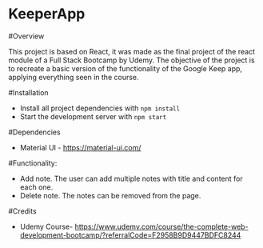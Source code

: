 # KeeperApp

#Overview

This project is based on React, it was made as the final project of the react module of a Full Stack Bootcamp by Udemy.
The objective of the project is to recreate a basic version of the functionality of the Google Keep app, applying everything seen in the course.

#Installation 

* Install all project dependencies with `npm install`
* Start the development server with `npm start`

#Dependencies
* Material UI - https://material-ui.com/


#Functionality:
* Add note. The user can add multiple notes with title and content for each one.
* Delete note. The notes can be removed from the page.

#Credits
* Udemy Course- https://www.udemy.com/course/the-complete-web-development-bootcamp/?referralCode=F2958B9D9447BDFC8244
